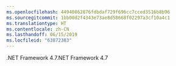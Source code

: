 ```yaml
---
ms.openlocfilehash: 44940862876fdbdaf729f696cc7cced3516b8b96
ms.sourcegitcommit: 1bb00d2f4343e73ae8d58668f02297a3cf10a4c1
ms.translationtype: HT
ms.contentlocale: zh-CN
ms.lasthandoff: 06/15/2019
ms.locfileid: "63872383"
---
```

<span data-ttu-id="56dc4-101">.NET Framework 4.7</span><span class="sxs-lookup"><span data-stu-id="56dc4-101">.NET Framework 4.7</span></span>